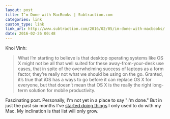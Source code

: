 ```yaml
---
layout: post
title: I’m Done with MacBooks | Subtraction.com
categories: link
custom_type: link
link_url: http://www.subtraction.com/2016/02/05/im-done-with-macbooks/
date: 2016-02-26 00:48
---
```

Khoi Vinh:

> What I’m starting to believe is that desktop operating systems like OS X might not be all that well suited for these away-from-your-desk use cases, that in spite of the overwhelming success of laptops as a form factor, they’re really not what we should be using on the go. Granted, it’s true that iOS has a ways to go before it can replace OS X for everyone, but that doesn’t mean that OS X is the really the right long-term solution for mobile productivity.

Fascinating post. Personally, I'm not yet in a place to say "I'm done." But in just the past six months I've [started doing things](http://theboldreport.net/Publishing-To-Jekyll-From-iOS) I only used to do with my Mac. My inclination is that list will only grow.